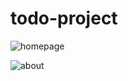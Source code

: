 # todo-project

![homepage](https://user-images.githubusercontent.com/118004544/215754346-85f4eb55-f0e5-413a-abb8-c7ffeec20b45.jpg)


![about](https://user-images.githubusercontent.com/118004544/215754436-3cf9801a-1e61-415b-be9c-f2ab323c603a.jpg)